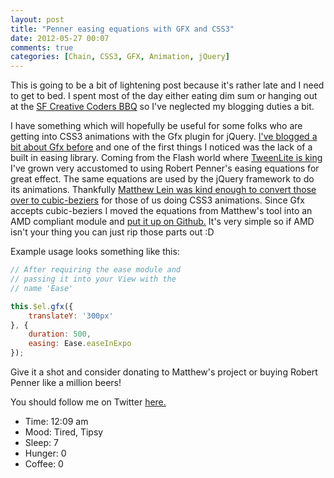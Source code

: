 ```yaml
---
layout: post
title: "Penner easing equations with GFX and CSS3"
date: 2012-05-27 00:07
comments: true
categories: [Chain, CSS3, GFX, Animation, jQuery]
---
```


This is going to be a bit of lightening post because it's rather late and I need to get to bed. I spent most of the day either eating dim sum or hanging out at the [SF Creative Coders BBQ](http://www.meetup.com/San-Francisco-Creative-Coders/) so I've neglected my blogging duties a bit.

I have something which will hopefully be useful for some folks who are getting into CSS3 animations with the Gfx plugin for jQuery. [I've blogged a bit about Gfx before](http://robdodson.me/blog/2012/05/22/css3-transitions-with-gfx/) and one of the first things I noticed was the lack of a built in easing library. Coming from the Flash world where [TweenLite is king](http://www.greensock.com/tweenlite/) I've grown very accustomed to using Robert Penner's easing equations for great effect. The same equations are used by the jQuery framework to do its animations. Thankfully [Matthew Lein was kind enough to convert those over to cubic-beziers](http://matthewlein.com/ceaser/) for those of us doing CSS3 animations. Since Gfx accepts cubic-beziers I moved the equations from Matthew's tool into an AMD compliant module and [put it up on Github.](https://github.com/robdodson/amd-css3-ease) It's very simple so if AMD isn't your thing you can just rip those parts out :D

Example usage looks something like this:

``` js
// After requiring the ease module and
// passing it into your View with the
// name 'Ease'

this.$el.gfx({
    translateY: '300px'
}, {
    duration: 500,
    easing: Ease.easeInExpo 
});
```

Give it a shot and consider donating to Matthew's project or buying Robert Penner like a million beers!

You should follow me on Twitter [here.](http://twitter.com/rob_dodson)

- Time: 12:09 am
- Mood: Tired, Tipsy
- Sleep: 7
- Hunger: 0
- Coffee: 0